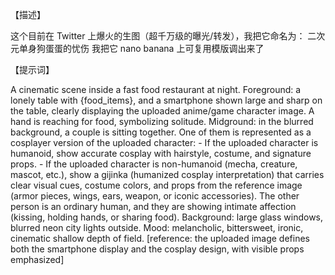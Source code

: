 【描述】

这个目前在 Twitter 上爆火的生图（超千万级的曝光/转发），我把它命名为： 二次元单身狗蛋蛋的忧伤 我把它 nano banana 上可复用模版调出来了 



【提示词】

A cinematic scene inside a fast food restaurant at night.   Foreground: a lonely table with {food_items}, and a smartphone shown large and sharp on the table, clearly displaying the uploaded anime/game character image.   A hand is reaching for food, symbolizing solitude.   Midground: in the blurred background, a couple is sitting together.   One of them is represented as a cosplayer version of the uploaded character:   - If the uploaded character is humanoid, show accurate cosplay with hairstyle, costume, and signature props.   - If the uploaded character is non-humanoid (mecha, creature, mascot, etc.), show a gijinka (humanized cosplay interpretation) that carries clear visual cues, costume colors, and props from the reference image (armor pieces, wings, ears, weapon, or iconic accessories).   The other person is an ordinary human, and they are showing intimate affection (kissing, holding hands, or sharing food).   Background: large glass windows, blurred neon city lights outside.   Mood: melancholic, bittersweet, ironic, cinematic shallow depth of field.   [reference: the uploaded image defines both the smartphone display and the cosplay design, with visible props emphasized]